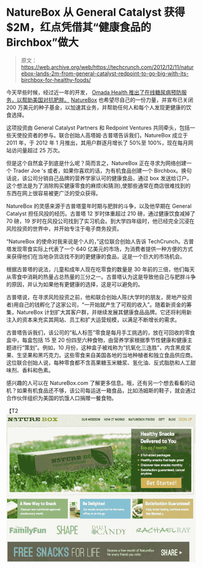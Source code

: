 # NatureBox 从 General Catalyst 获得$2M，红点凭借其“健康食品的 Birchbox”做大

> 原文：<https://web.archive.org/web/https://techcrunch.com/2012/12/11/naturebox-lands-2m-from-general-catalyst-redpoint-to-go-big-with-its-birchbox-for-healthy-foods/>

今天早些时候，经过近一年的开发， [Omada Health 推出了在线糖尿病预防服务，以帮助美国对抗肥胖。](https://web.archive.org/web/20221226060711/https://techcrunch.com/2012/12/11/nea-backed-omada-health-launches-its-16-week-digital-health-program-to-bring-diabetes-prevention-online/) [NatureBox](https://web.archive.org/web/20221226060711/http://naturebox.com/) 也希望尽自己的一份力量，并宣布已关闭 200 万美元的种子基金，以加速其业务，并帮助任何人和每个人发现更健康的饮食选择。

这项投资由 General Catalyst Partners 和 Redpoint Ventures 共同牵头，包括一些天使投资者的参与。联合创始人高塔姆·古普塔告诉我们，NatureBox 成立于 2011 年，于 2012 年 1 月推出，其用户群逐月增长了 50%至 100%，现在每月网站访问量超过 25 万次。

但是这个自然盒子到底是什么呢？简而言之，NatureBox 正在寻求为网络创建一个 Trader Joe 's 或者，如果你喜欢的话，为有机食品创建一个 Birchbox。换句话说，该公司分销自己品牌的营养学家认可的健康食品，通过 box 发送给订户。这个想法是为了消除购买健康零食的麻烦(和猜测),使那些通常在商店很难找到的东西在网上很容易被更广泛的受众获得。

NatureBox 的灵感来源于古普塔童年时期与肥胖的斗争，以及他早期在 General Catalyst 担任风投的经历。古普塔 12 岁时体重超过 210 磅，通过健康饮食减掉了 70 磅，19 岁时在风投公司找到了实习机会。到大学四年级时，他已经完全沉浸在风险投资的世界中，并开始专注于电子商务投资。

“NatureBox 的使命对我来说是个人的，”这位联合创始人告诉 TechCrunch。古普塔发现零食实际上代表了一个 640 亿美元的市场，为消费者提供一种方便的方式来获得他们在当地杂货店找不到的更健康的食品，这是一个巨大的市场机会。

根据古普塔的说法，儿童和成年人现在吃零食的数量是 30 年前的三倍，他们每天从零食中消耗的热量占总热量的三分之一。古普塔认为这是导致他自己与肥胖斗争的原因，并认为如果他有更健康的选择，这是可以避免的。

古普塔说，在寻求风险投资之前，他和联合创始人陈(大学时的朋友，房地产投资者)用自己的钱孵化了这家公司，“一开始就产生了可观的收入”。随着新资金的筹集，NatureBox 计划扩大其客户群，并继续发展其健康食品品牌。它还将利用新注入的资本来充实其网站、员工和扩大运营规模，以满足不断增长的需求。

古普塔告诉我们，该公司的“私人标签”零食是每月手工挑选的，放在可回收的零食盒中，每盒包括 15 至 20 份四至六种食物，由营养学家根据季节性健康和健康主题进行“策划”。例如，10 月份，这种盒子被戏称为“抗氧化三连胜”，内含黑皮浆果、生坚果和黑巧克力。这些零食来自美国各地的当地种植者和独立食品供应商。这位联合创始人说，每种零食都不含高果糖玉米糖浆、氢化油、反式脂肪和人工甜味剂、香料和色素。

感兴趣的人可以在 NatureBox.com 了解更多信息。哦，还有另一个想去看看的动机？如果有机食品还不够，该公司每运送一箱食品，比如汤姆斯的鞋子，就会通过合作伙伴组织为美国的饥饿人口捐赠一餐食物。

【T2![Screen shot 2012-12-11 at 8.44.11 AM](img/002d20b6aa435dcad63a9af3da730871.png)